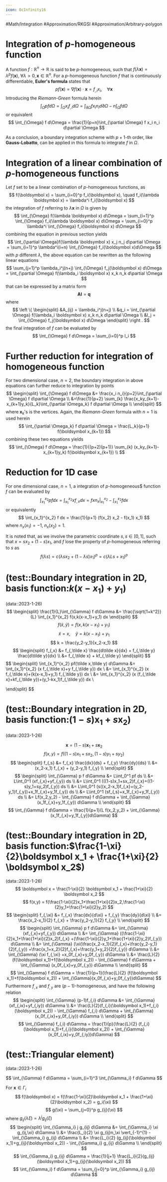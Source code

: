 ```yaml
---
icon: OcInfinity16
---
```


#Math/Integration #Approximation/RKGSI #Approximation/Arbitrary-polygon

# Integration of $p$-homogeneous function
A function $f: \mathbb{R}^n\rightarrow \mathbb{R}$ is said to be $p$-homogeneous, such that $f(\lambda \boldsymbol x) = \lambda^p f(\boldsymbol x), \; \forall \lambda>0,\boldsymbol x \in \mathbb{R}^n$. For a $p$-homogeneous function $f$ that is continuously differentiable, **Euler's formula** states that
$$
p f(\boldsymbol x) = \nabla f(\boldsymbol x) \cdot \boldsymbol x = f_{,i}x_i, \quad \forall \boldsymbol x
$$
Introducing the *Riemann-Green* formula herein
$$
\int_{\Omega} pf d\Omega = \int_{\Omega} x_i f_{,i} d\Omega = \int_{\partial \Omega} f x_i n_i d\partial \Omega - n \int_{\Omega} f d\Omega
$$
or equivalent
$$
\int_{\Omega} f d\Omega = \frac{1}{p+n}\int_{\partial \Omega} f x_i n_i d\partial \Omega
$$

As a conclusion, a boundary integration scheme with $p+1$-th order, like **Gauss-Lobatto**, can be applied in this formula to integrate $f$ in $\Omega$.

# Integration of a linear combination of $p$-homogeneous functions
Let $f$ set to be a linear combination of $p$-homogeneous functions, as
$$
f(\boldsymbol x) = \sum_{i=0}^p f_i(\boldsymbol x), \quad f_i(\lambda \boldsymbol x) = \lambda^i f_i(\boldsymbol x)
$$
the integration of $f$ referring to $\lambda \boldsymbol x$ in $\Omega$ is given by
$$
\int_{\Omega} f(\lambda \boldsymbol x) d\Omega = \sum_{i=1}^p \int_{\Omega} f_i(\lambda \boldsymbol x) d\Omega = \sum_{i=0}^p \lambda^i \int_{\Omega} f_i(\boldsymbol x) d\Omega
$$
combining the equation in previous section yields
$$
\int_{\partial \Omega}f(\lambda \boldsymbol x) x_j n_j d\partial \Omega = \sum_{i=1}^p \lambda^i(i+n) \int_{\Omega} f_i(\boldsymbol x)d\Omega
$$
with $p$ different $\lambda$, the above equation can be rewritten as the following linear equations
$$
\sum_{j=1}^p \lambda_i^j(n+j) \int_{\Omega} f_j(\boldsymbol x) d\Omega = \int_{\partial \Omega} f(\lambda_i \boldsymbol x) x_k n_k d\partial \Omega
$$
that can be expressed by a matrix form
$$
\boldsymbol A \boldsymbol I = \boldsymbol q
$$
where
$$
\left \{
\begin{split}
&A_{ij} = \lambda_i^j(n+j) \\
&q_i = \int_{\partial \Omega} f(\lambda_i \boldsymbol x) x_k n_k d\partial \Omega \\
&I_j = \int_{\Omega} f_j(\boldsymbol x) d\Omega
\end{split}
\right .
$$
the final integration of $f$ can be evaluated by
$$
\int_{\Omega} f d\Omega = \sum_{i=0}^p I_i
$$

# Further reduction for integration of homogeneous function
For two dimensional case, $n=2$, the boundary integration in above equations can further reduce to integration by points
$$
\begin{split}
\int_{\Omega} f d\Omega &= \frac{x_i n_i}{p+2}\int_{\partial \Omega} f d\partial \Omega \\
&=\frac{1}{p+2} \sum_{k} \frac{x_ky_{k+1}-x_{k+1}y_k}{L_k}\int_{\partial \Omega_k} f d\partial \Omega \\
\end{split}
$$
where $\boldsymbol x_k$'s is the vertices. Again, the *Riemann-Green* formula with $n=1$ is used herein
$$
\int_{\partial \Omega_k} f d\partial \Omega = \frac{L_k}{p+1} f(\boldsymbol x_{k+1})
$$
combining these two equations yields
$$
\int_{\Omega} f d\Omega = \frac{1}{(p+2)(p+1)} \sum_{k} (x_ky_{k+1}-x_{k+1}y_k) f(\boldsymbol x_{k+1}) \\
$$

# Reduction for 1D case
For one dimensional case, $n=1$, a integration of $p$-homogeneous$ function $f$ can be evaluated by
$$
\int_{x_1}^{x_2} pf dx = \int_{x_1}^{x_2} x f_{,x} dx = f x n_x \vert_{x_1}^{x_2} - \int_{x_1}^{x_2} f dx
$$
or equivalently
$$
\int_{x_1}^{x_2} f dx = \frac{1}{p+1} (f(x_2) x_2 - f(x_1) x_1)
$$
where $n_x(x_1) = -1$, $n_x(x_2) = 1$.

It is noted that, as we involve the parametric coordinate $s, s\in[0,1]$, such that $x = sx_2 + (1-s)x_1$, and $f$ lose the property of $p$-homogeneous referring to $s$ as
$$
f(\lambda s) = c(\lambda s x_2 + (1-\lambda s)x_1)^p = c (\lambda Ls+x_1)^p 
$$

# (test::Boundary integration in 2D, basis function:$k(x-x_1)+y_1$)
(data::2023-1-26)
$$
\begin{split}
\frac{1}{L}\int_{\Gamma} f d\Gamma &= \frac{\sqrt{1+k^2}}{L} \int_{x_1}^{x_2} f(x,k(x-x_1)+y_1) dx
\end{split}
$$
$$
f(\tilde x, \tilde y) = f(x,k(x-x_1)+y_1)
$$
$$
\tilde x = x,\quad \tilde y = k(x-x_1)+y_1
$$
$$
k = \frac{y_2-y_1}{x_2-x_1}
$$
$$
\begin{split}
f_{,x} &= f_{,\tilde x} \frac{d\tilde x}{dx} + f_{,\tilde y} \frac{d\tilde y}{dx} \\
&= f_{,\tilde x} + kf_{,\tilde y}
\end{split}
$$
$$
\begin{split}
\int_{x_1}^{x_2} pf(\tilde x,\tilde y) d\Gamma &= \int_{x_1}^{x_2} (x f_{,\tilde x}+y f_{,\tilde y}) dx \\
&= \int_{x_1}^{x_2} (x f_{,\tilde x}+(k(x-x_1)+y_1) f_{,\tilde y}) dx \\
&= \int_{x_1}^{x_2} (x (f_{,\tilde x}+kf_{,\tilde y})+(y_1-kx_1)f_{,\tilde y}) dx \\
    
\end{split}
$$

# (test::Boundary integration in 2D, basis function:$(1-s)\boldsymbol x_1 + s \boldsymbol x_2$)
(data::2023-1-26)

$$
\boldsymbol x = (1-s) \boldsymbol x_1 + s \boldsymbol x_2
$$
$$
f(x,y) = f((1-s)x_1+sx_2,(1-s)y_1+sy_2)
$$
$$
\begin{split}
f_{,s} &= f_{,x} \frac{dx}{ds} + f_{,y} \frac{dy}{ds} \\
&= (x_2-x_1) f_{,x} + (y_2-y_1) f_{,y} \\
\end{split}
$$
$$
\begin{split}
\int_{\Gamma} p f d\Gamma &= L\int_0^1 pf ds \\
&= L\int_0^1 (xf_{,x}+yf_{,y}) ds \\
&= L\int_0^1 (((1-s)x_1+sx_2)f_{,x}+((1-s)y_1+sy_2)f_{,y}) ds \\
&= L\int_0^1 (s((x_2-x_1)f_{,x}+(y_2-y_1)f_{,y})+x_1f_{,x}+y_1f_{,y}) ds \\
&= L\int_0^1 (sf_{,s}+x_1f_{,x}+y_1f_{,y}) ds \\
&= Lf(x_2,y_2) - \int_{\Gamma} f d\Gamma + \int_{\Gamma} (x_1f_{,x}+y_1f_{,y}) d\Gamma \\
\end{split}
$$
$$
\int_{\Gamma} f d\Gamma = \frac{1}{p+1}(L f(x_2,y_2) + \int_{\Gamma}(x_1f_{,x}+y_1f_{,y})d\Gamma)
$$

# (test::Boundary integration in 2D, basis function:$\frac{1-\xi}{2}\boldsymbol x_1 + \frac{1+\xi}{2} \boldsymbol x_2$)
(data::2023-1-26)
$$
\boldsymbol x = \frac{1-\xi}{2} \boldsymbol x_1 + \frac{1+\xi}{2} \boldsymbol x_2
$$
$$
f(x,y) = f(\frac{1-\xi}{2}x_1+\frac{1+\xi}{2}x_2,\frac{1-\xi}{2}y_1+\frac{1+\xi}{2}y_2)
$$
$$
\begin{split}
f_{,\xi} &= f_{,x} \frac{dx}{d\xi} + f_{,y} \frac{dy}{d\xi} \\
&= \frac{x_2-x_1}{2} f_{,x} + \frac{y_2-y_1}{2} f_{,y} \\
\end{split}
$$
$$
\begin{split}
\int_{\Gamma} p f d\Gamma &= \int_{\Gamma} (xf_{,x}+yf_{,y}) d\Gamma \\
&= \int_{\Gamma} ((\frac{1-\xi}{2}x_1+\frac{1+\xi}{2}x_2)f_{,x}
+(\frac{1-\xi}{2}y_1+\frac{1+\xi}{2}y_2)f_{,y}) d\Gamma \\
&= \int_{\Gamma} (\xi(\frac{x_2-x_1}{2}f_{,x}+\frac{y_2-y_1}{2}f_{,y})
+\frac{x_1+x_2}{2}f_{,x}+\frac{y_1+y_2}{2}f_{,y}) d\Gamma \\
&= \int_{\Gamma} (\xi f_{,\xi}
+x_0f_{,x}+y_0f_{,y}) d\Gamma \\
&= \frac{L}{2}(f(\boldsymbol x_1)+f(\boldsymbol x_2)) - \int_{\Gamma} f d\Gamma + \int_{\Gamma} (x_0f_{,x}+y_0f_{,y}) d\Gamma \\
\end{split}
$$
$$
\int_{\Gamma} f d\Gamma = \frac{1}{p+1}(\frac{L}{2} (f(\boldsymbol x_1)+f(\boldsymbol x_2)) + \int_{\Gamma}(x_0f_{,x}+y_0f_{,y})d\Gamma)
$$
Furthermore $f_{,x}$ and $f_{,y}$ are $(p-1)$-homogeneous, and have the following relation
$$
\begin{split}
\int_{\Gamma} (p-1)f_{,i} d\Gamma &= \int_{\Gamma} (xf_{,ix}+yf_{,iy}) d\Gamma \\
&= \frac{L}{2}(f_{,i}(\boldsymbol x_1)+f_{,i}(\boldsymbol x_2)) - \int_{\Gamma} f_{,i} d\Gamma + \int_{\Gamma} (x_0f_{,ix}+y_0f_{,iy}) d\Gamma \\
\end{split}
$$
$$
\int_{\Gamma} f_{,i} d\Gamma = \frac{1}{p}(\frac{L}{2} (f_{,i}(\boldsymbol x_1)+f_{,i}(\boldsymbol x_2)) + \int_{\Gamma}(x_0f_{,ix}+y_0f_{,iy})d\Gamma)
$$

# (test::Triangular element)
(data::2023-1-26)

$$
\int_{\Gamma} f d\Gamma = \sum_{i=1}^3 \int_{\Gamma_i} f d\Gamma
$$

For $\boldsymbol x \in \Gamma_i$
$$
f(\boldsymbol x) = f(\frac{1-\xi}{2}\boldsymbol x_1 + \frac{1+\xi}{2}\boldsymbol x_2) = g_i(\xi)
$$
$$
g(\xi) = \sum_{j=0}^p g_{ij}(\xi)
$$
where $g_{ij}(\lambda \xi) = \lambda^j g_{ij}(\xi)$
$$
\begin{split}
\int_{\Gamma_i} j g_{ij} d\Gamma &= \int_{\Gamma_i} \xi g_{ij,\xi} d\Gamma \\
&= \frac{L_i}{2} \xi g_{ij}n_\xi \vert_{-1}^{1} - \int_{\Gamma_i} g_{ij} d\Gamma \\
&= \frac{L_i}{2} (g_{ij}(\boldsymbol x_1)+g_{ij}(\boldsymbol x_2)) - \int_{\Gamma_i} g_{ij} d\Gamma \\
\end{split}
$$
$$
\int_{\Gamma_i} g_{ij} d\Gamma = \frac{1}{j+1} \frac{L_i}{2}(g_{ij}(\boldsymbol x_1)+g_{ij}(\boldsymbol x_2))
$$
$$
\int_{\Gamma_i} f d\Gamma = \sum_{j=0}^p \int_{\Gamma_i} g_{ij} d\Gamma
$$
